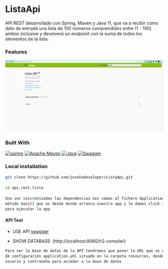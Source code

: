 # ListaApi

API REST desarrollado con Spring, Maven y Java 11, que va a recibir como dato de entrada una lista de 100 números
comprendidos entre (1 - 100) ambos inclusive y devolverá un endpoint con la suma de todos los elementos de la lista.
### Features

![app](/img/Api.gif)
### Built With
[![spring](https://img.shields.io/badge/Springboot-FFFFFF?style=for-the-badge&logo=springboot&logoColor=33FF64
)](https://spring.io/)
[![Apache Maven](https://img.shields.io/badge/Apache%20Maven-C71A36?style=for-the-badge&logo=Apache%20Maven&logoColor=white)](https://es.vitejs.dev/)
[![Java](https://img.shields.io/badge/java-%23ED8B00.svg?style=for-the-badge&logo=java&logoColor=white
)](https://www.java.com/)
[![Swagger](https://img.shields.io/badge/-Swagger-%23Clojure?style=for-the-badge&logo=swagger&logoColor=white)](https://swagger.io/)

### Local installation

```sh
git clone https://github.com/josekadeveloper/ListaApi.git

cd api.rest.lista

Una vez sincronizadas las dependencias nos vamos al fichero Application.java donde esta el
método main() que es desde donde arranca nuestra app y le damos click izquierdo a la opción RUN
para ejecutar la app
```

#### API Test
  * USE API [swagger](http://localhost:8080/swagger-ui.html)

  * SHOW DATABASE:  (http://localhost:8080/h2-console/)
```sh
Para ver la base de datos de la API tendremos que poner la URL que se encuentra en el fichero
de configuración application.yml situado en la carpeta resources, donde tambien aparecen el
usuario y contraseña para acceder a la base de datos
```